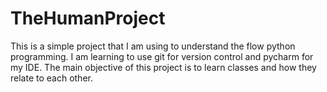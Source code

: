 # TheHumanProject

This is a simple project that I am using to understand the flow python programming. 
I am learning to use git for version control and pycharm for my IDE.
The main objective of this project is to learn classes and how they relate to each other.
